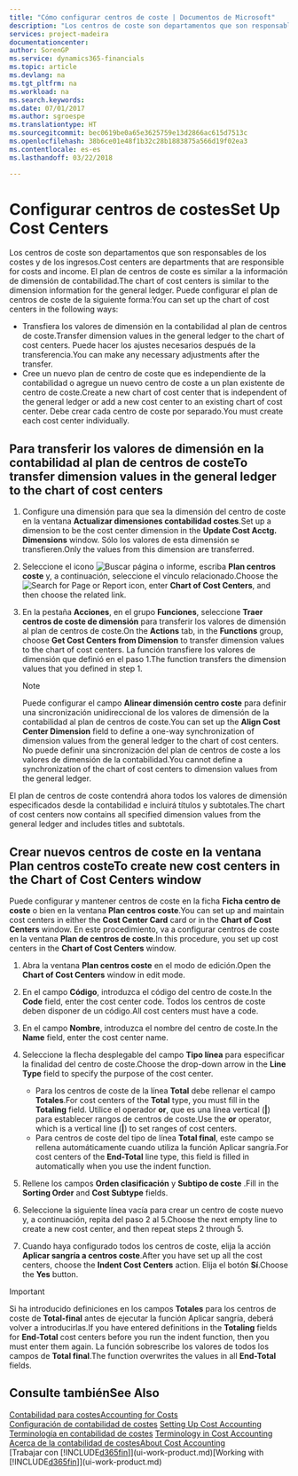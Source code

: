 ```yaml
---
title: "Cómo configurar centros de coste | Documentos de Microsoft"
description: "Los centros de coste son departamentos que son responsables de los costes y de los ingresos. El plan de centros de coste es similar a la información de dimensión de contabilidad."
services: project-madeira
documentationcenter: 
author: SorenGP
ms.service: dynamics365-financials
ms.topic: article
ms.devlang: na
ms.tgt_pltfrm: na
ms.workload: na
ms.search.keywords: 
ms.date: 07/01/2017
ms.author: sgroespe
ms.translationtype: HT
ms.sourcegitcommit: bec0619be0a65e3625759e13d2866ac615d7513c
ms.openlocfilehash: 38b6ce01e48f1b32c28b1883875a566d19f02ea3
ms.contentlocale: es-es
ms.lasthandoff: 03/22/2018

---
```

# <a name="set-up-cost-centers"></a><span data-ttu-id="b002d-104">Configurar centros de costes</span><span class="sxs-lookup"><span data-stu-id="b002d-104">Set Up Cost Centers</span></span>
<span data-ttu-id="b002d-105">Los centros de coste son departamentos que son responsables de los costes y de los ingresos.</span><span class="sxs-lookup"><span data-stu-id="b002d-105">Cost centers are departments that are responsible for costs and income.</span></span> <span data-ttu-id="b002d-106">El plan de centros de coste es similar a la información de dimensión de contabilidad.</span><span class="sxs-lookup"><span data-stu-id="b002d-106">The chart of cost centers is similar to the dimension information for the general ledger.</span></span> <span data-ttu-id="b002d-107">Puede configurar el plan de centros de coste de la siguiente forma:</span><span class="sxs-lookup"><span data-stu-id="b002d-107">You can set up the chart of cost centers in the following ways:</span></span>  

-   <span data-ttu-id="b002d-108">Transfiera los valores de dimensión en la contabilidad al plan de centros de coste.</span><span class="sxs-lookup"><span data-stu-id="b002d-108">Transfer dimension values in the general ledger to the chart of cost centers.</span></span> <span data-ttu-id="b002d-109">Puede hacer los ajustes necesarios después de la transferencia.</span><span class="sxs-lookup"><span data-stu-id="b002d-109">You can make any necessary adjustments after the transfer.</span></span>  
-   <span data-ttu-id="b002d-110">Cree un nuevo plan de centro de coste que es independiente de la contabilidad o agregue un nuevo centro de coste a un plan existente de centro de coste.</span><span class="sxs-lookup"><span data-stu-id="b002d-110">Create a new chart of cost center that is independent of the general ledger or add a new cost center to an existing chart of cost center.</span></span> <span data-ttu-id="b002d-111">Debe crear cada centro de coste por separado.</span><span class="sxs-lookup"><span data-stu-id="b002d-111">You must create each cost center individually.</span></span>  

## <a name="to-transfer-dimension-values-in-the-general-ledger-to-the-chart-of-cost-centers"></a><span data-ttu-id="b002d-112">Para transferir los valores de dimensión en la contabilidad al plan de centros de coste</span><span class="sxs-lookup"><span data-stu-id="b002d-112">To transfer dimension values in the general ledger to the chart of cost centers</span></span>  
1.  <span data-ttu-id="b002d-113">Configure una dimensión para que sea la dimensión del centro de coste en la ventana **Actualizar dimensiones contabilidad costes**.</span><span class="sxs-lookup"><span data-stu-id="b002d-113">Set up a dimension to be the cost center dimension in the **Update Cost Acctg. Dimensions** window.</span></span> <span data-ttu-id="b002d-114">Sólo los valores de esta dimensión se transfieren.</span><span class="sxs-lookup"><span data-stu-id="b002d-114">Only the values from this dimension are transferred.</span></span>  
2.  <span data-ttu-id="b002d-115">Seleccione el icono ![Buscar página o informe](media/ui-search/search_small.png "icono Buscar página o informe"), escriba **Plan centros coste** y, a continuación, seleccione el vínculo relacionado.</span><span class="sxs-lookup"><span data-stu-id="b002d-115">Choose the ![Search for Page or Report](media/ui-search/search_small.png "Search for Page or Report icon") icon, enter **Chart of Cost Centers**, and then choose the related link.</span></span>  
3.  <span data-ttu-id="b002d-116">En la pestaña **Acciones**, en el grupo **Funciones**, seleccione **Traer centros de coste de dimensión** para transferir los valores de dimensión al plan de centros de coste.</span><span class="sxs-lookup"><span data-stu-id="b002d-116">On the **Actions** tab, in the **Functions** group, choose **Get Cost Centers from Dimension** to transfer dimension values to the chart of cost centers.</span></span> <span data-ttu-id="b002d-117">La función transfiere los valores de dimensión que definió en el paso 1.</span><span class="sxs-lookup"><span data-stu-id="b002d-117">The function transfers the dimension values that you defined in step 1.</span></span>  

    > [!NOTE]  
    >  <span data-ttu-id="b002d-118">Puede configurar el campo **Alinear dimensión centro coste** para definir una sincronización unidireccional de los valores de dimensión de la contabilidad al plan de centros de coste.</span><span class="sxs-lookup"><span data-stu-id="b002d-118">You can set up the **Align Cost Center Dimension**  field to define a one-way synchronization of dimension values from the general ledger to the chart of cost centers.</span></span> <span data-ttu-id="b002d-119">No puede definir una sincronización del plan de centros de coste a los valores de dimensión de la contabilidad.</span><span class="sxs-lookup"><span data-stu-id="b002d-119">You cannot define a synchronization of the chart of cost centers to dimension values from the general ledger.</span></span>  

<span data-ttu-id="b002d-120">El plan de centros de coste contendrá ahora todos los valores de dimensión especificados desde la contabilidad e incluirá títulos y subtotales.</span><span class="sxs-lookup"><span data-stu-id="b002d-120">The chart of cost centers now contains all specified dimension values from the general ledger and includes titles and subtotals.</span></span>  

## <a name="to-create-new-cost-centers-in-the-chart-of-cost-centers-window"></a><span data-ttu-id="b002d-121">Crear nuevos centros de coste en la ventana Plan centros coste</span><span class="sxs-lookup"><span data-stu-id="b002d-121">To create new cost centers in the Chart of Cost Centers window</span></span>  
<span data-ttu-id="b002d-122">Puede configurar y mantener centros de coste en la ficha **Ficha centro de coste** o bien en la ventana **Plan centros coste**.</span><span class="sxs-lookup"><span data-stu-id="b002d-122">You can set up and maintain cost centers in either the **Cost Center Card** card or in the **Chart of Cost Centers** window.</span></span> <span data-ttu-id="b002d-123">En este procedimiento, va a configurar centros de coste en la ventana **Plan de centros de coste**.</span><span class="sxs-lookup"><span data-stu-id="b002d-123">In this procedure, you set up cost centers in the **Chart of Cost Centers** window.</span></span>  

1. <span data-ttu-id="b002d-124">Abra la ventana **Plan centros coste** en el modo de edición.</span><span class="sxs-lookup"><span data-stu-id="b002d-124">Open the **Chart of Cost Centers** window in edit mode.</span></span>  
2. <span data-ttu-id="b002d-125">En el campo **Código**, introduzca el código del centro de coste.</span><span class="sxs-lookup"><span data-stu-id="b002d-125">In the **Code** field, enter the cost center code.</span></span> <span data-ttu-id="b002d-126">Todos los centros de coste deben disponer de un código.</span><span class="sxs-lookup"><span data-stu-id="b002d-126">All cost centers must have a code.</span></span>  
3. <span data-ttu-id="b002d-127">En el campo **Nombre**, introduzca el nombre del centro de coste.</span><span class="sxs-lookup"><span data-stu-id="b002d-127">In the **Name** field, enter the cost center name.</span></span>  
4. <span data-ttu-id="b002d-128">Seleccione la flecha desplegable del campo **Tipo línea** para especificar la finalidad del centro de coste.</span><span class="sxs-lookup"><span data-stu-id="b002d-128">Choose the drop-down arrow in the **Line Type** field to specify the purpose of the cost center.</span></span>  

    - <span data-ttu-id="b002d-129">Para los centros de coste de la línea **Total** debe rellenar el campo **Totales**.</span><span class="sxs-lookup"><span data-stu-id="b002d-129">For cost centers of the **Total** type, you must fill in the **Totaling** field.</span></span> <span data-ttu-id="b002d-130">Utilice el operador **or**, que es una línea vertical (**&#124;**) para establecer rangos de centros de coste.</span><span class="sxs-lookup"><span data-stu-id="b002d-130">Use the **or** operator, which is a vertical line (**&#124;**) to set ranges of cost centers.</span></span>  
    - <span data-ttu-id="b002d-131">Para centros de coste del tipo de línea **Total final**, este campo se rellena automáticamente cuando utiliza la función Aplicar sangría.</span><span class="sxs-lookup"><span data-stu-id="b002d-131">For cost centers of the **End-Total** line type, this field is filled in automatically when you use the indent function.</span></span>  
5.  <span data-ttu-id="b002d-132">Rellene los campos **Orden clasificación** y **Subtipo de coste** .</span><span class="sxs-lookup"><span data-stu-id="b002d-132">Fill in the **Sorting Order** and **Cost Subtype** fields.</span></span>  
6.  <span data-ttu-id="b002d-133">Seleccione la siguiente línea vacía para crear un centro de coste nuevo y, a continuación, repita del paso 2 al 5.</span><span class="sxs-lookup"><span data-stu-id="b002d-133">Choose the next empty line to create a new cost center, and then repeat steps 2 through 5.</span></span>  
7.  <span data-ttu-id="b002d-134">Cuando haya configurado todos los centros de coste, elija la acción **Aplicar sangría a centros coste**.</span><span class="sxs-lookup"><span data-stu-id="b002d-134">After you have set up all the cost centers, choose the **Indent Cost Centers** action.</span></span> <span data-ttu-id="b002d-135">Elija el botón **Sí**.</span><span class="sxs-lookup"><span data-stu-id="b002d-135">Choose the **Yes** button.</span></span>  

> [!IMPORTANT]  
>  <span data-ttu-id="b002d-136">Si ha introducido definiciones en los campos **Totales** para los centros de coste de **Total-final** antes de ejecutar la función Aplicar sangría, deberá volver a introducirlas.</span><span class="sxs-lookup"><span data-stu-id="b002d-136">If you have entered definitions in the **Totaling** fields for **End-Total** cost centers before you run the indent function, then you must enter them again.</span></span> <span data-ttu-id="b002d-137">La función sobrescribe los valores de todos los campos de **Total final**.</span><span class="sxs-lookup"><span data-stu-id="b002d-137">The function overwrites the values in all **End-Total** fields.</span></span>  

## <a name="see-also"></a><span data-ttu-id="b002d-138">Consulte también</span><span class="sxs-lookup"><span data-stu-id="b002d-138">See Also</span></span>  
[<span data-ttu-id="b002d-139">Contabilidad para costes</span><span class="sxs-lookup"><span data-stu-id="b002d-139">Accounting for Costs</span></span>](finance-manage-cost-accounting.md)  
<span data-ttu-id="b002d-140">[Configuración de contabilidad de costes](finance-set-up-cost-accounting.md) </span><span class="sxs-lookup"><span data-stu-id="b002d-140">[Setting Up Cost Accounting](finance-set-up-cost-accounting.md) </span></span>  
<span data-ttu-id="b002d-141">[Terminología en contabilidad de costes](finance-terminology-in-cost-accounting.md) </span><span class="sxs-lookup"><span data-stu-id="b002d-141">[Terminology in Cost Accounting](finance-terminology-in-cost-accounting.md) </span></span>  
[<span data-ttu-id="b002d-142">Acerca de la contabilidad de costes</span><span class="sxs-lookup"><span data-stu-id="b002d-142">About Cost Accounting</span></span>](finance-about-cost-accounting.md)  
<span data-ttu-id="b002d-143">[Trabajar con [!INCLUDE[d365fin](includes/d365fin_md.md)]](ui-work-product.md)</span><span class="sxs-lookup"><span data-stu-id="b002d-143">[Working with [!INCLUDE[d365fin](includes/d365fin_md.md)]](ui-work-product.md)</span></span>

